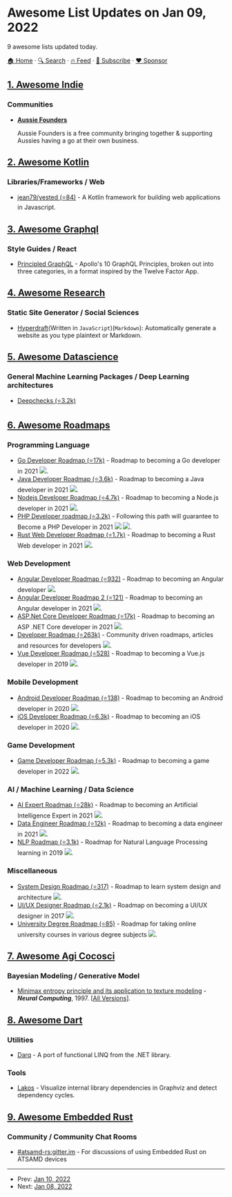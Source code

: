 # Awesome List Updates on Jan 09, 2022

9 awesome lists updated today.

[🏠 Home](/README.md) · [🔍 Search](https://www.trackawesomelist.com/search/) · [🔥 Feed](https://www.trackawesomelist.com/rss.xml) · [📮 Subscribe](https://trackawesomelist.us17.list-manage.com/subscribe?u=d2f0117aa829c83a63ec63c2f&id=36a103854c) · [❤️  Sponsor](https://github.com/sponsors/theowenyoung)



## [1. Awesome Indie](/content/mezod/awesome-indie/README.md)

### Communities

*   **[Aussie Founders](https://www.aussiefounders.com.au/)**

    Aussie Founders is a free community bringing together & supporting Aussies having a go at their own business.

## [2. Awesome Kotlin](/content/KotlinBy/awesome-kotlin/README.md)

### Libraries/Frameworks / Web

*   [jean79/yested (⭐84)](https://github.com/jean79/yested) - A Kotlin framework for building web applications in Javascript.

## [3. Awesome Graphql](/content/chentsulin/awesome-graphql/README.md)

### Style Guides / React

*   [Principled GraphQL](https://principledgraphql.com/) - Apollo's 10 GraphQL Principles, broken out into three categories, in a format inspired by the Twelve Factor App.

## [4. Awesome Research](/content/emptymalei/awesome-research/README.md)

### Static Site Generator / Social Sciences

*   [Hyperdraft](https://hyperdraft.rosano.ca)(Written in `JavaScript`)(`Markdown`): Automatically generate a website as you type plaintext or Markdown.

## [5. Awesome Datascience](/content/academic/awesome-datascience/README.md)

### General Machine Learning Packages / Deep Learning architectures

*   [Deepchecks (⭐3.2k)](https://github.com/deepchecks/deepchecks)

## [6. Awesome Roadmaps](/content/liuchong/awesome-roadmaps/README.md)

### Programming Language

*   [Go Developer Roadmap (⭐17k)](https://github.com/Alikhll/golang-developer-roadmap) - Roadmap to becoming a Go developer in 2021 [<img src="https://img.shields.io/badge/Roadmap-2021-green.svg">](https://github.com/Alikhll/golang-developer-roadmap).
*   [Java Developer Roadmap (⭐3.6k)](https://github.com/s4kibs4mi/java-developer-roadmap) - Roadmap to becoming a Java developer in 2021 [<img src="https://img.shields.io/badge/Roadmap-2021-green.svg">](https://github.com/s4kibs4mi/java-developer-roadmap).
*   [Nodejs Developer Roadmap (⭐4.7k)](https://github.com/aliyr/Nodejs-Developer-Roadmap) - Roadmap to becoming a Node.js developer in 2021 [<img src="https://img.shields.io/badge/Roadmap-2021-green.svg">](https://github.com/aliyr/Nodejs-Developer-Roadmap).
*   [PHP Developer roadmap (⭐3.2k)](https://github.com/thecodeholic/php-developer-roadmap) - Following this path will guarantee to Become a PHP Developer in 2021 [<img src="https://img.shields.io/badge/Roadmap-2021-green.svg">](https://github.com/thecodeholic/php-developer-roadmap) [<img src="https://img.shields.io/badge/YouTube-FF0000?logo=youtube">](https://github.com/thecodeholic/php-developer-roadmap).
*   [Rust Web Developer Roadmap (⭐1.7k)](https://github.com/anshulrgoyal/rust-web-developer-roadmap) - Roadmap to becoming a Rust Web developer in 2021 [<img src="https://img.shields.io/badge/Roadmap-2021-green.svg">](https://github.com/anshulrgoyal/rust-web-developer-roadmap).

### Web Development

*   [Angular Developer Roadmap (⭐932)](https://github.com/sulco/angular-developer-roadmap) - Roadmap to becoming an Angular developer [<img src="https://img.shields.io/badge/Roadmap-2018-yellow.svg">](https://github.com/sulco/angular-developer-roadmap).
*   [Angular Developer Roadmap 2 (⭐121)](https://github.com/saifaustcse/angular-developer-roadmap) - Roadmap to becoming an Angular developer in 2021 [<img src="https://img.shields.io/badge/Roadmap-2021-green.svg">](https://github.com/saifaustcse/angular-developer-roadmap).
*   [ASP.Net Core Developer Roadmap (⭐17k)](https://github.com/MoienTajik/AspNetCore-Developer-Roadmap) - Roadmap to becoming an ASP .NET Core developer in 2021 [<img src="https://img.shields.io/badge/Roadmap-2021-green.svg">](https://github.com/MoienTajik/AspNetCore-Developer-Roadmap).
*   [Developer Roadmap (⭐263k)](https://github.com/kamranahmedse/developer-roadmap) - Community driven roadmaps, articles and resources for developers [<img src="https://img.shields.io/badge/Roadmap-2022-green.svg">](https://github.com/kamranahmedse/developer-roadmap).
*   [Vue Developer Roadmap (⭐528)](https://github.com/flaviocopes/vue-developer-roadmap) - Roadmap to becoming a Vue.js developer in 2019 [<img src="https://img.shields.io/badge/Roadmap-2019-yellowgreen.svg">](https://github.com/flaviocopes/vue-developer-roadmap).

### Mobile Development

*   [Android Developer Roadmap (⭐138)](https://github.com/anacoimbrag/android-developer-roadmap) - Roadmap to becoming an Android developer in 2020 [<img src="https://img.shields.io/badge/Roadmap-2020-yellowgreen.svg">](https://github.com/anacoimbrag/android-developer-roadmap).
*   [iOS Developer Roadmap (⭐6.3k)](https://github.com/BohdanOrlov/iOS-Developer-Roadmap) - Roadmap to becoming an iOS developer in 2020 [<img src="https://img.shields.io/badge/Roadmap-2020-yellowgreen.svg">](https://github.com/BohdanOrlov/iOS-Developer-Roadmap).

### Game Development

*   [Game Developer Roadmap (⭐5.3k)](https://github.com/utilForever/game-developer-roadmap) - Roadmap to becoming a game developer in 2022 [<img src="https://img.shields.io/badge/Roadmap-2022-green.svg">](https://github.com/utilForever/game-developer-roadmap).

### AI / Machine Learning / Data Science

*   [AI Expert Roadmap (⭐28k)](https://github.com/AMAI-GmbH/AI-Expert-Roadmap) - Roadmap to becoming an Artificial Intelligence Expert in 2021 [<img src="https://img.shields.io/badge/Roadmap-2021-green.svg">](https://github.com/AMAI-GmbH/AI-Expert-Roadmap).
*   [Data Engineer Roadmap (⭐12k)](https://github.com/datastacktv/data-engineer-roadmap) - Roadmap to becoming a data engineer in 2021 [<img src="https://img.shields.io/badge/Roadmap-2021-green.svg">](https://github.com/datastacktv/data-engineer-roadmap).
*   [NLP Roadmap (⭐3.1k)](https://github.com/graykode/nlp-roadmap) - Roadmap for Natural Language Processing learning in 2019 [<img src="https://img.shields.io/badge/Roadmap-2019-yellowgreen.svg">](https://github.com/graykode/nlp-roadmap).

### Miscellaneous

*   [System Design Roadmap (⭐317)](https://github.com/mohsenshafiei/system-design-master-plan) - Roadmap to learn system design and architecture [<img src="https://img.shields.io/badge/Roadmap-2021-green.svg">](https://github.com/mohsenshafiei/system-design-master-plan).
*   [UI/UX Designer Roadmap (⭐2.1k)](https://github.com/togiberlin/ui-ux-designer-roadmap) - Roadmap on becoming a UI/UX designer in 2017 [<img src="https://img.shields.io/badge/Roadmap-2017-yellow.svg">](https://github.com/togiberlin/ui-ux-designer-roadmap).
*   [University Degree Roadmap (⭐85)](https://github.com/nietsymerej/collecobrary) - Roadmap for taking online university courses in various degree subjects [<img src="https://img.shields.io/badge/Roadmap-2021-green.svg">](https://github.com/nietsymerej/collecobrary).

## [7. Awesome Agi Cocosci](/content/YuzheSHI/awesome-agi-cocosci/README.md)

### Bayesian Modeling / Generative Model

*   [Minimax entropy principle and its application to texture modeling](https://www.dam.brown.edu/people/mumford/vision/papers/1997e--MinimaxEntropy-NC.pdf) - ***Neural Computing***, 1997. \[[All Versions](https://scholar.google.com/scholar?oi=bibs\&hl=en\&cluster=407872717119429940)].

## [8. Awesome Dart](/content/yissachar/awesome-dart/README.md)

### Utilities

*   [Darq](https://pub.dev/packages/darq) - A port of functional LINQ from the .NET library.

### Tools

*   [Lakos](https://pub.dev/packages/lakos) - Visualize internal library dependencies in Graphviz and detect dependency cycles.

## [9. Awesome Embedded Rust](/content/rust-embedded/awesome-embedded-rust/README.md)

### Community / Community Chat Rooms

*   [#atsamd-rs:gitter.im](https://matrix.to/#/#atsamd-rs_community:gitter.im) - For discussions of using Embedded Rust on ATSAMD devices

---

- Prev: [Jan 10, 2022](/content/2022/01/10/README.md)
- Next: [Jan 08, 2022](/content/2022/01/08/README.md)